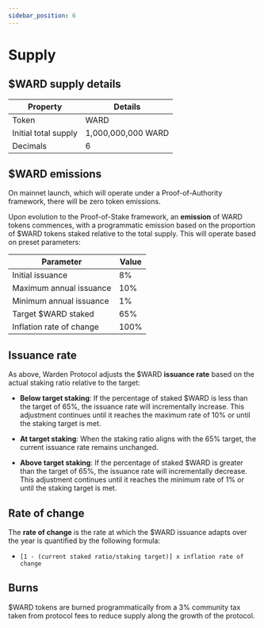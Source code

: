 ```yaml
---
sidebar_position: 6
---
```


# Supply

## $WARD supply details

| Property | Details |
|-|--|
| Token | WARD |
| Initial total supply | 1,000,000,000 WARD |
| Decimals | 6 |


## $WARD emissions

On mainnet launch, which will operate under a Proof-of-Authority framework, there will be zero token emissions. 

Upon evolution to the Proof-of-Stake framework, an **emission** of WARD tokens commences, with a programmatic emission based on the proportion of $WARD tokens staked relative to the total supply. This will operate based on preset parameters:

| Parameter | Value  |
|--|--|
| Initial issuance |8%  |
| Maximum annual issuance | 10%  |
| Minimum annual issuance | 1% |
| Target $WARD staked | 65% |
| Inflation rate of change | 100% |

## Issuance rate
As above, Warden Protocol adjusts the $WARD **issuance rate** based on the actual staking ratio relative to the target:

- **Below target staking**: If the percentage of staked $WARD is less than the target of 65%, the issuance rate will incrementally increase. This adjustment continues until it reaches the maximum rate of 10% or until the staking target is met.

- **At target staking**: When the staking ratio aligns with the 65% target, the current issuance rate remains unchanged.

- **Above target staking**: If the percentage of staked $WARD is greater than the target of 65%, the issuance rate will incrementally decrease. This adjustment continues until it reaches the minimum rate of 1% or until the staking target is met.

## Rate of change

The **rate of change** is the rate at which the $WARD issuance adapts over the year is quantified by the following formula: 

- `[1 - (current staked ratio/staking target)] x inflation rate of change`

## **Burns**

$WARD tokens are burned programmatically from a 3% community tax taken from protocol fees to reduce supply along the growth of the protocol. 
